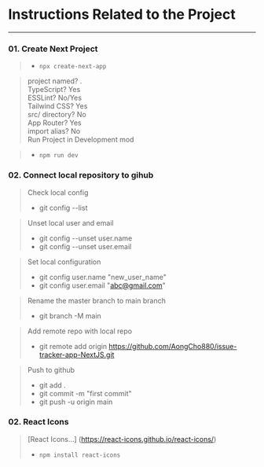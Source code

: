 # **Instructions Related to the Project**
---
### 01. Create Next Project
> - `npx create-next-app`

> project named? . <br>
> TypeScript? Yes <br>
> ESSLint? No/Yes <br>
> Tailwind CSS? Yes <br>
> src/ directory? No <br>
> App Router? Yes <br>
> import alias? No <br>
> Run Project in Development mod

> - `npm run dev`

<!-- --------------------------------------------------- -->
### **02. Connect local repository to gihub**
> Check local config
> - git config --list

> Unset local user and email
> - git config --unset user.name
> - git config --unset user.email

> Set local configuration
> - git config user.name "new_user_name"
> - git config user.email "abc@gmail.com"

> Rename the master branch to main branch
> - git branch -M main

> Add remote repo with local repo
> - git remote add origin https://github.com/AongCho880/issue-tracker-app-NextJS.git

> Push to github
> - git add .
> - git commit -m "first commit"
> - git push -u origin main

<!-- --------------------- -->
### **02. React Icons**
> [React Icons...] (https://react-icons.github.io/react-icons/)
> - `npm install react-icons`